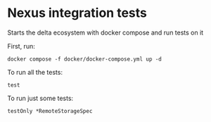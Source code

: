 # Nexus integration tests

Starts the delta ecosystem with docker compose and run tests on it

First, run:
```shell
docker compose -f docker/docker-compose.yml up -d
```

To run all the tests:
```sbtshell
test
```

To run just some tests:
```sbtshell
testOnly *RemoteStorageSpec
```

